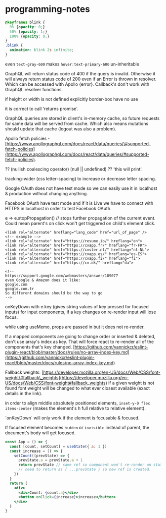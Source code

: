 # programming-notes

```css
@keyframes blink {
  0% {opacity: 0;}
  50% {opacity: 1;}
  100% {opacity: 0;}
}
.blink {
  animation: blink 2s infinite;
}

```

even `text-gray-600` makes `hover:text-primary-600` un-inheritable

GraphQL will return status code of 400 if the query is invalid. Otherwise it will always return status code of 200 even if an Error is thrown in resolver. Which can be accessed with Apollo {error}. Callback's don't work with GraphQL resolver functions.

if height or width is not defined explicitly border-box have no use

it is correct to call 'returns promise'. 

GraphQL queries are stored in client's in-memory cache, so future requests for same data will be served from cache. Which also means mutations should update that cache \(logout was also a problem\). 

Apollo fetch policies - [https://www.apollographql.com/docs/react/data/queries/\#supported-fetch-policies](https://www.apollographql.com/docs/react/data/queries/#supported-fetch-policies).

?? \(nullish coalescing operator\) \(null \|\| undefined\) ?? 'this will print'.

tracking-wider \(css letter-spacing\) to increase or decrease letter spacing.

Google OAuth does not have test mode so we can easily use it in localhost & production without changing anything. 

Facebook OAuth have test mode and if it is Live we have to connect with HTTPS in localhost in order to test Facebook OAuth.

e =&gt; e.stopPropagation\(\) // stops further propagation of the current event. Could mean parent's on click won't get triggered on child's element click.

```markup
<link rel="alternate" hreflang="lang_code" href="url_of_page" />
<!-- example -->
<link rel="alternate" href="https://resume.io/" hreflang="en">
<link rel="alternate" href="https://cvapp.fr/" hreflang="fr-FR">
<link rel="alternate" href="https://cvster.nl/" hreflang="nl-NL">
<link rel="alternate" href="https://cvapp.es/" hreflang="es-ES">
<link rel="alternate" href="https://cvapp.fi/" hreflang="fi">
<link rel="alternate" href="https://cv.dk/" hreflang="da">

<!-- 
https://support.google.com/webmasters/answer/189077
even Google & Amazon does it like:
google.com
google.com.tr
So different domains should be the way to go 
-->

```

onKeyDown with e.key \(gives string values of key pressed for focused inputs\) for input components, if a key changes on re-render input will lose focus.

while using useMemo, props are passed in but it does not re-render.

If a mapped components are going to change order or inserted & deleted, don't use array's index as key. That will force react to re-render all of the components that's key changed. [https://github.com/yannickcr/eslint-plugin-react/blob/master/docs/rules/no-array-index-key.md](https://github.com/yannickcr/eslint-plugin-react/blob/master/docs/rules/no-array-index-key.md)

Fallback weights: [https://developer.mozilla.org/en-US/docs/Web/CSS/font-weight\#fallback\_weights](https://developer.mozilla.org/en-US/docs/Web/CSS/font-weight#fallback_weights) if a given weight is not found font weight will be changed to what ever closest available \(exact details in the link\).

in order to align middle absolutely positioned elements, `inset-y-0 flex items-center` \(makes the element's h full relative to relative element\).

\`onKeyDown\` will only work if the element is focusable & focused.

If focused element becomes `hidden` or `invisible` instead of parent, the document's body will get focused.

```jsx
const App = () => {
  const [count, setCount] = useState({ a: 1 })
  const increase = () => {
    setCount((prevState) => {
      prevState.a = prevState.a + 1
      return prevState // same ref so component won't re-render on state change.
      // need to return as { ...prevState } so new ref is created.
    })
  }
  return (
    <div>
      <div>Count: {count.a}</div>
      <button onClick={increase}>increase</button>
    </div>
  )
}
```



